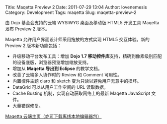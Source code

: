 Title: Maqetta Preview 2
Date: 2011-07-29 13:04
Author: lovenemesis
Category: Development
Tags: maqetta
Slug: maqetta-preview-2

由 Dojo 基金会支持的云端 WYSIWYG 桌面及移动版 HTML5 开发工具 Maqetta
发布 Preview 2 版本。

Maqetta 允许用户界面设计师采用拖放的方式实现 HTML5 交互体验。新的
Preview 2 版本新功能包括：

-   升级移动平台发布工具：增加 **Dojo 1.7
    移动控件库**支持，精确到像素级别匹配的设备底版，浏览器预览增加缩放支持。
-   增加从 **Maqetta 导出到 Eclipse** 的教学文档。
-   改善了云端多人协作时的 Review 和 Comment 可用性。
-   内置控件主题 claro 和 sketch 变为只读以避免用户无意中的损坏。
-   DataGrid 可以从用户工作空间的 URL 读取数据。
-   Cache Busting 机制，实现自动获取网络上的最新 Maqetta JavaScript
    文件。
-   大量错误修复。

[Maqetta 云端主页（亦可下载离线本地编辑器包）](http://maqetta.org/)
